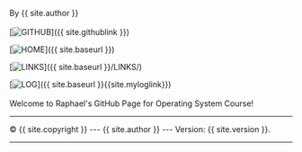 By {{ site.author }}
<br><br>
[![GITHUB](https://img.shields.io/badge/GitHub-100000?style=for-the-badge&logo=github&logoColor=white)]({{ site.githublink }})

[![HOME](https://img.shields.io/badge/-HOME-C6DBDA?style=for-the-badge&logoColor=green)]({{ site.baseurl }})  

[![LINKS](https://img.shields.io/badge/-LINKS-55CBCD?style=for-the-badge&logoColor=white)]({{ site.baseurl }}/LINKS/) 

[![LOG](https://img.shields.io/badge/-LOG-5778A9?style=for-the-badge&logoColor=white)]({{ site.baseurl }}{{site.myloglink}})
<br>
<br>
Welcome to Raphael's GitHub Page for Operating System Course!
<br>
<hr>
&copy; {{ site.copyright }} --- {{ site.author }} --- Version: {{ site.version }}.
<hr>
<br> 
